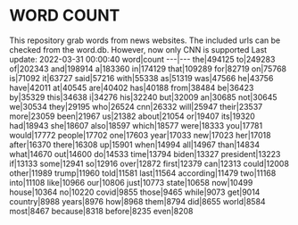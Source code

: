 # WORD COUNT
This repository grab words from news websites. The included urls can be checked from the word.db.
However, now only CNN is supported
Last update: 2022-03-31 00:00:40
word|count
---|---
the|494125
to|249283
of|202343
and|198914
a|183360
in|174129
that|109289
for|82719
on|75768
is|71092
it|63727
said|57216
with|55338
as|51319
was|47566
he|43756
have|42011
at|40545
are|40402
has|40188
from|38484
be|36423
by|35329
this|34638
i|34276
his|32240
but|32009
an|30685
not|30645
we|30534
they|29195
who|26524
cnn|26332
will|25947
their|23537
more|23059
been|21967
us|21382
about|21054
or|19407
its|19320
had|18943
she|18607
also|18597
which|18577
were|18333
you|17781
would|17772
people|17702
one|17603
year|17033
new|17023
her|17018
after|16370
there|16308
up|15901
when|14994
all|14967
than|14834
what|14670
out|14600
do|14533
time|13794
biden|13327
president|13223
if|13133
some|12941
so|12916
over|12872
first|12379
can|12313
could|12008
other|11989
trump|11960
told|11581
last|11564
according|11479
two|11168
into|11108
like|10966
our|10806
just|10773
state|10658
now|10499
house|10364
no|10220
covid|9855
those|9465
while|9073
get|9014
country|8988
years|8976
how|8968
them|8794
did|8655
world|8584
most|8467
because|8318
before|8235
even|8208
